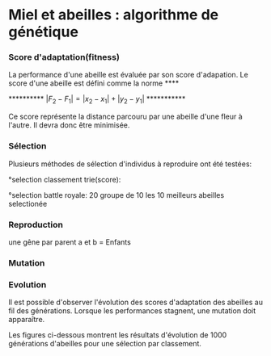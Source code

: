 # Miel et abeilles : algorithme de génétique

### Score d'adaptation(fitness)
La performance d'une abeille est évaluée par son score d'adapation. Le score d'une abeille est défini comme la norme ****


**********   $`|F_2 - F_1| = |x_2-x_1|+|y_2-y_1|`$  ***********


Ce score représente la distance parcouru par une abeille d'une fleur à l'autre. Il devra donc être minimisée.

### Sélection
Plusieurs méthodes de sélection d'individus à reproduire ont été testées:

°selection classement trie(score): 

°selection battle royale: 20 groupe de 10 les 10 meilleurs abeilles selectionée 


### Reproduction

  une gêne par parent a et b = Enfants

### Mutation


### Evolution

Il est possible d'observer l'évolution des scores d'adaptation des abeilles au fil des générations. Lorsque les performances stagnent, une mutation doit apparaître.

Les figures ci-dessous montrent les résultats d'évolution de 1000 générations d'abeilles pour une sélection par classement.

